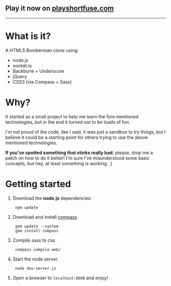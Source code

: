 
Play it now on [playshortfuse.com](http://www.playshortfuse.com)
-------------------------

---


What is it?
================

A HTML5 Bomberman clone using:

 * node.js
 * socket.io
 * Backbone + Underscore
 * jQuery
 * CSS3 (via Compass + Sass)


Why?
======

It started as a small project to help me learn the fore mentioned technologies, but in the end it turned out to be loads of fun.

I'm not proud of the code, like I said, it was just a sandbox to try things, but I believe it could be a starting point for others trying to use the above mentioned technologies.

**If you've spotted something that stinks really bad**, please, drop me a patch on how to do it better! I'm sure I've misunderstood some basic concepts, but hey, at least something is working. ;)


Getting started
===============

1. Download the **node.js** dependencies:

		npm update


2. Download and install [compass](http://compass-style.org/install/).

		gem update --system
		gem install compass


3. Compile sass to css
		
		compass compile web/


4. Start the node server.
		
		node dev-server.js


5. Open a browser to `localhost:8000` and enjoy!


